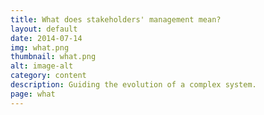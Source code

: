 ```yaml
---
title: What does stakeholders' management mean?
layout: default
date: 2014-07-14
img: what.png
thumbnail: what.png
alt: image-alt
category: content
description: Guiding the evolution of a complex system.
page: what
---
```

